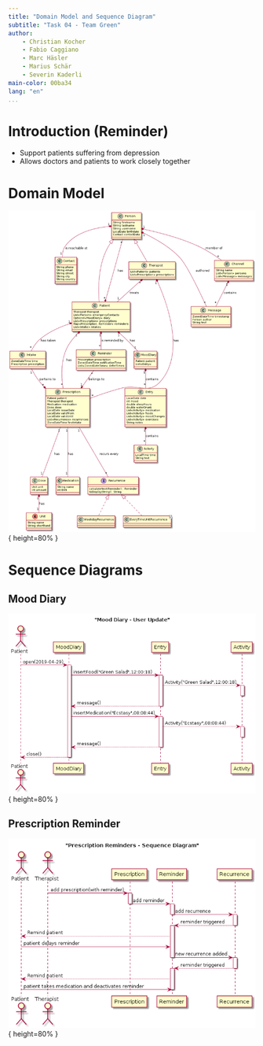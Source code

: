 ```yaml
---
title: "Domain Model and Sequence Diagram"
subtitle: "Task 04 - Team Green"
author:
    - Christian Kocher
    - Fabio Caggiano
    - Marc Häsler
    - Marius Schär
    - Severin Kaderli
main-color: 00ba34
lang: "en"
...
```


# Introduction (Reminder)

- Support patients suffering from depression
- Allows doctors and patients to work closely together

# Domain Model
![Domain Model](notes/class_diagram.png){ height=80% }

# Sequence Diagrams
## Mood Diary
![Sequence Diagram: Mood Diary](notes/mooddiary_sequence_diagram.png){ height=80% }

## Prescription Reminder
![Sequence Diagram: Prescription Reminder](notes/Reminder_Sequence_Diagram.png){ height=80% }